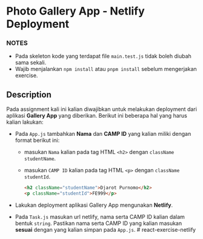 # Photo Gallery App - Netlify Deployment

### NOTES

-   Pada skeleton kode yang terdapat file `main.test.js` tidak boleh diubah sama sekali.
-   Wajib menjalankan `npm install` atau `pnpm install` sebelum mengerjakan exercise.

## Description

Pada assignment kali ini kalian diwajibkan untuk melakukan deployment dari aplikasi **Gallery App** yang diberikan. Berikut ini beberapa hal yang harus kalian lakukan:

-   Pada `App.js` tambahkan **Nama** dan **CAMP ID** yang kalian miliki dengan format berikut ini:

    -   masukan `Nama` kalian pada tag HTML `<h2>` dengan `className` `studentName`.
    -   masukan `CAMP ID` kalian pada tag HTML `<p>` dengan `className` `studentId`.

        ```html
        <h2 className="studentName">Djarot Purnomo</h2>
        <p className="studentId">FE999</p>
        ```

-   Lakukan deployment aplikasi Gallery App mengunakan **Netlify**.

-   Pada `Task.js` masukan url netlify, nama serta CAMP ID kalian dalam bentuk `string`. Pastikan nama serta CAMP ID yang kalian masukan **sesuai** dengan yang kalian simpan pada `App.js`.
#   r e a c t - e x e r c i s e - n e t l i f y  
 